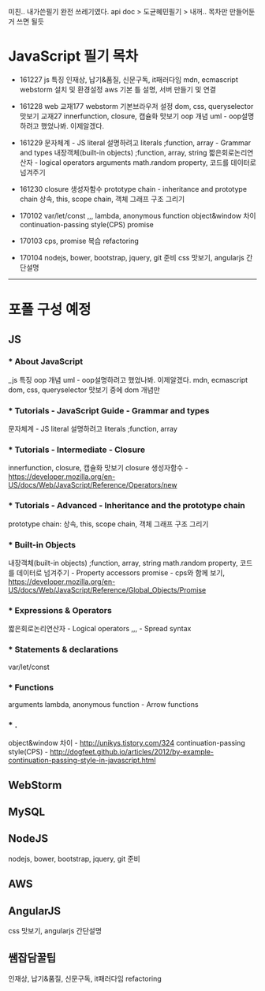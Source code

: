 미친.. 내가쓴필기 완전 쓰레기였다.
api doc > 도균혜민필기 > 내꺼..
목차만 만들어둔거 쓰면 될듯

# JavaScript 필기 목차

- 161227
  js 특징
  인재상, 납기&품질, 신문구독, it패러다임
  mdn, ecmascript
  webstorm 설치 및 환경설정
  aws 기본 틀 설명, 서버 만들기 및 연결

- 161228
  web
  교재177
  webstorm 기본브라우저 설정
  dom, css, queryselector 맛보기
  교재27
  innerfunction, closure, 캡슐화 맛보기
  oop 개념
  uml - oop설명하려고 했었나봐. 이제알겠다.

- 161229
  문자체계 - JS literal 설명하려고
  literals ;function, array - Grammar and types
  내장객체(built-in objects) ;function, array, string
  짧은회로논리연산자 - logical operators
  arguments
  math.random
  property, 코드를 데이터로 넘겨주기

- 161230
  closure
  생성자함수
  prototype chain - inheritance and prototype chain
  상속, this, scope chain, 객체 그래프 구조 그리기

- 170102
  var/let/const
  ,,,
  lambda, anonymous function
  object&window 차이
  continuation-passing style(CPS)
  promise

- 170103
  cps, promise 복습
  refactoring

- 170104
  nodejs, bower, bootstrap, jquery, git 준비
  css 맛보기, angularjs 간단설명




-------------------------------
# 포폴 구성 예정
## JS
### * About JavaScript
_js 특징
oop 개념
uml - oop설명하려고 했었나봐. 이제알겠다.
mdn, ecmascript
dom, css, queryselector 맛보기 중에 dom 개념만

### * Tutorials - JavaScript Guide - Grammar and types
문자체계 - JS literal 설명하려고
literals ;function, array

### * Tutorials - Intermediate - Closure
innerfunction, closure, 캡슐화 맛보기
closure
생성자함수 - https://developer.mozilla.org/en-US/docs/Web/JavaScript/Reference/Operators/new

### * Tutorials - Advanced - Inheritance and the prototype chain
prototype chain: 상속, this, scope chain, 객체 그래프 구조 그리기

### * Built-in Objects
내장객체(built-in objects) ;function, array, string
math.random
property, 코드를 데이터로 넘겨주기 - Property accessors
promise - cps와 함께 보기, https://developer.mozilla.org/en-US/docs/Web/JavaScript/Reference/Global_Objects/Promise

### * Expressions & Operators
짧은회로논리연산자 - Logical operators
,,, - Spread syntax

### * Statements & declarations
var/let/const

### * Functions
arguments
lambda, anonymous function - Arrow functions

### * .
object&window 차이 - http://unikys.tistory.com/324
continuation-passing style(CPS) - http://dogfeet.github.io/articles/2012/by-example-continuation-passing-style-in-javascript.html



## WebStorm

## MySQL

## NodeJS
nodejs, bower, bootstrap, jquery, git 준비


## AWS

## AngularJS
css 맛보기, angularjs 간단설명

## 쌤잡담꿀팁
인재상, 납기&품질, 신문구독, it패러다임
refactoring





